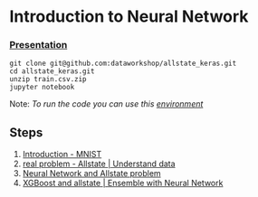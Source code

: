 # Introduction to Neural Network

### [Presentation](https://github.com/dataworkshop/allstate_keras/blob/master/DataWorkshop6_keras.pdf)

```
git clone git@github.com:dataworkshop/allstate_keras.git
cd allstate_keras.git
unzip train.csv.zip
jupyter notebook
```

Note: *To run the code you can use this [environment](https://github.com/dataworkshop/environment)*

## Steps
1. [Introduction - MNIST](https://github.com/dataworkshop/allstate_keras/blob/master/step1-mnist.ipynb)
2. [real problem - Allstate | Understand data](https://github.com/dataworkshop/allstate_keras/blob/master/step2.ipynb)
3. [Neural Network and Allstate problem](https://github.com/dataworkshop/allstate_keras/blob/master/step3.ipynb)
4. [XGBoost and allstate | Ensemble with Neural Network](https://github.com/dataworkshop/allstate_keras/blob/master/step4.ipynb)



